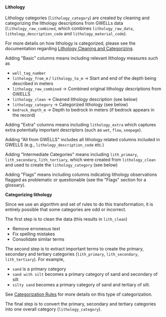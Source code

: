 #### Lithology

Lithology categories (`lithology_category`) are created by cleaning and categorizing the 
lithology descriptions from GWELLs data (`lithology_raw_combined`, which 
combines `lithology_raw_data`, `lithology_description_code` and `lithology_material_code`).

For more details on how lithology is categorized, please see the
documentation regarding <a href="http://bcgov.github.io/bcaquiferdata/articles/lithology_categorization.html" target="_blank">Lithology Cleaning and Categorizing</a>.

Adding "Basic" columns means including relevant lithology measures such as
- `well_tag_number`
- `lithology_from_m` / `lithology_to_m` -> Start and end of the depth being described in meters
- `lithology_raw_combined` -> Combined original lithology descriptions from GWELLS
- `lithology_clean` -> Cleaned lithology description (see below)
- `lithology_category` -> Categorized lithology (see below)
- `bedrock_depth_m` -> Depth to bedrock in meters (if bedrock appears in the record) 

Adding "Extra" columns means including `lithology_extra` which captures 
extra potentially important descriptors (such as `wet`, `flow`, `seepage`).

Adding "All from GWELLS" includes all lithology related columns included in GWELLS
(e.g., `lithology_description_code` etc.)

Adding "Intermediate Categories" means including `lith_primary`, `lith_secondary`,
`lith_tertiary`, which were created from `lithology_clean` and used to create 
the `lithology_category` (see below)

Adding "Flags" means including columns indicating lithology observations flagged
as problematic or questionable (see the "Flags" section for a glossary).

**Categorizing lithology**

Since we use an algorithm and set of rules to do this transformation, it is 
entirely possible that some categories are odd or incorrect.

The first step is to clean the data (this results in `lith_clean`)
- Remove erroneous text
- Fix spelling mistakes
- Consolidate similar terms

The second step is to extract important terms to create the primary, secondary and tertiary categories
(`lith_primary`, `lith_secondary`, `lith_tertiary`). For example, 
- `sand` is a primary category
- `sand with silt` becomes a primary category of sand and secondary of silt
- `silty sand` becomes a primary category of sand and tertiary of silt.

See <a href="http://bcgov.github.io/bcaquiferdata/articles/lithology_categorization.html#categorization-rules" target="_blank">Categorization Rules</a> for more details on this type of categorization. 

The final step is to convert the primary, secondary and tertiary categories into
one overall category (`lithology_category`). 

